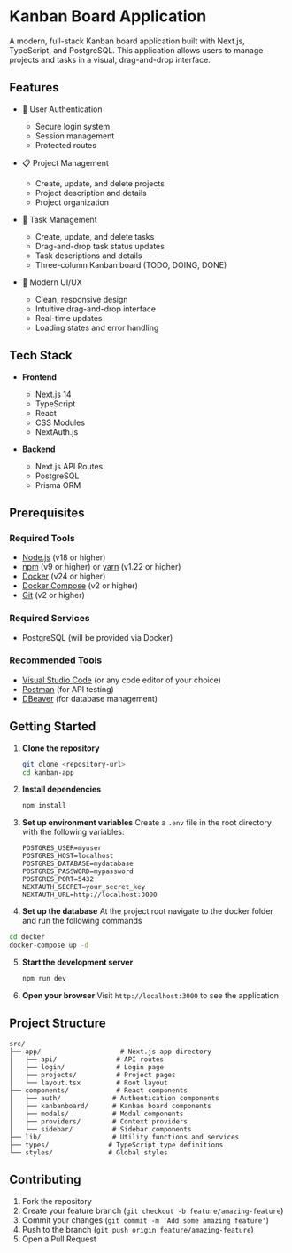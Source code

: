 # Kanban Board Application

A modern, full-stack Kanban board application built with Next.js, TypeScript, and PostgreSQL. This application allows users to manage projects and tasks in a visual, drag-and-drop interface.

## Features

- 🔐 User Authentication
  - Secure login system
  - Session management
  - Protected routes

- 📋 Project Management
  - Create, update, and delete projects
  - Project description and details
  - Project organization

- 📝 Task Management
  - Create, update, and delete tasks
  - Drag-and-drop task status updates
  - Task descriptions and details
  - Three-column Kanban board (TODO, DOING, DONE)

- 🎨 Modern UI/UX
  - Clean, responsive design
  - Intuitive drag-and-drop interface
  - Real-time updates
  - Loading states and error handling

## Tech Stack

- **Frontend**
  - Next.js 14
  - TypeScript
  - React
  - CSS Modules
  - NextAuth.js

- **Backend**
  - Next.js API Routes
  - PostgreSQL
  - Prisma ORM

## Prerequisites

### Required Tools
- [Node.js](https://nodejs.org/) (v18 or higher)
- [npm](https://www.npmjs.com/) (v9 or higher) or [yarn](https://yarnpkg.com/) (v1.22 or higher)
- [Docker](https://www.docker.com/) (v24 or higher)
- [Docker Compose](https://docs.docker.com/compose/) (v2 or higher)
- [Git](https://git-scm.com/) (v2 or higher)

### Required Services
- PostgreSQL (will be provided via Docker)

### Recommended Tools
- [Visual Studio Code](https://code.visualstudio.com/) (or any code editor of your choice)
- [Postman](https://www.postman.com/) (for API testing)
- [DBeaver](https://dbeaver.io/) (for database management)

## Getting Started

1. **Clone the repository**
   ```bash
   git clone <repository-url>
   cd kanban-app
   ```

2. **Install dependencies**
   ```bash
   npm install
   ```

3. **Set up environment variables**
   Create a `.env` file in the root directory with the following variables:
   ```
   POSTGRES_USER=myuser
   POSTGRES_HOST=localhost
   POSTGRES_DATABASE=mydatabase
   POSTGRES_PASSWORD=mypassword
   POSTGRES_PORT=5432
   NEXTAUTH_SECRET=your_secret_key
   NEXTAUTH_URL=http://localhost:3000
   ```

4. **Set up the database**
  At the project root navigate to the docker folder and run the following commands
  ```bash
  cd docker
  docker-compose up -d
  ```

5. **Start the development server**
   ```bash
   npm run dev
   ```

6. **Open your browser**
   Visit `http://localhost:3000` to see the application

## Project Structure

```
src/
├── app/                    # Next.js app directory
│   ├── api/               # API routes
│   ├── login/             # Login page
│   ├── projects/          # Project pages
│   └── layout.tsx         # Root layout
├── components/            # React components
│   ├── auth/             # Authentication components
│   ├── kanbanboard/      # Kanban board components
│   ├── modals/           # Modal components
│   ├── providers/        # Context providers
│   └── sidebar/          # Sidebar components
├── lib/                  # Utility functions and services
├── types/               # TypeScript type definitions
└── styles/              # Global styles
```

## Contributing

1. Fork the repository
2. Create your feature branch (`git checkout -b feature/amazing-feature`)
3. Commit your changes (`git commit -m 'Add some amazing feature'`)
4. Push to the branch (`git push origin feature/amazing-feature`)
5. Open a Pull Request

